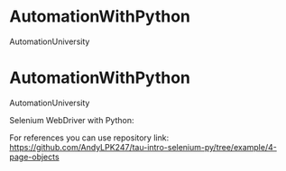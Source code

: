 # AutomationWithPython
AutomationUniversity

# AutomationWithPython
AutomationUniversity

Selenium WebDriver with Python:

For references you can use repository link:
https://github.com/AndyLPK247/tau-intro-selenium-py/tree/example/4-page-objects
